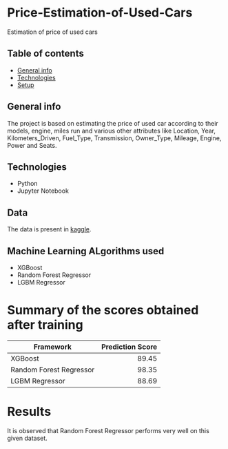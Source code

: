 # Price-Estimation-of-Used-Cars
Estimation of price of used cars

## Table of contents
* [General info](#general-info)
* [Technologies](#technologies)
* [Setup](#setup)

## General info
The project is based on estimating the price of used car according to their models, engine, miles run and various other attributes like Location, Year, Kilometers_Driven, Fuel_Type, Transmission, Owner_Type, Mileage, Engine, Power and Seats.
	
## Technologies
* Python
* Jupyter Notebook

## Data
The data is present in [kaggle](https://www.kaggle.com/c/1056lab-used-cars-price-prediction/data).

## Machine Learning ALgorithms used
* XGBoost
* Random Forest Regressor
* LGBM Regressor  

# Summary of the scores obtained after training
| Framework                | Prediction Score  |
| -------------------------|------------------:|
| XGBoost                  | 89.45             |
| Random Forest Regressor  | 98.35             |
| LGBM Regressor           | 88.69             |

# Results
It is observed that Random Forest Regressor performs very well on this given dataset.
